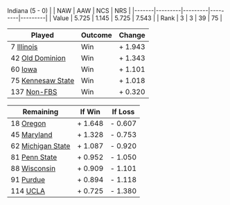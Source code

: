 Indiana (5 - 0)
|       |   NAW   |   AAW   |   NCS   |   NRS   |
|-------|---------|---------|---------|---------|
| Value |   5.725 |   1.145 |   5.725 |   7.543 |
| Rank  |       3 |       3 |      39 |      75 |

| Played                    | Outcome    |  Change  |
|---------------------------|------------|----------|
|   7 [Illinois              ](Illinois.md)| Win        | +  1.943 |
|  42 [Old Dominion          ](OldDominion.md)| Win        | +  1.343 |
|  60 [Iowa                  ](Iowa.md)| Win        | +  1.101 |
|  75 [Kennesaw State        ](KennesawState.md)| Win        | +  1.018 |
| 137 [Non-FBS               ](NonFBS.md)| Win        | +  0.320 |

| Remaining                 |  If Win  |  If Loss |
|---------------------------|----------|----------|
|  18 [Oregon                ](Oregon.md)| +  1.648 | -  0.607 |
|  45 [Maryland              ](Maryland.md)| +  1.328 | -  0.753 |
|  62 [Michigan State        ](MichiganState.md)| +  1.087 | -  0.920 |
|  81 [Penn State            ](PennState.md)| +  0.952 | -  1.050 |
|  88 [Wisconsin             ](Wisconsin.md)| +  0.909 | -  1.101 |
|  91 [Purdue                ](Purdue.md)| +  0.894 | -  1.118 |
| 114 [UCLA                  ](UCLA.md)| +  0.725 | -  1.380 |

